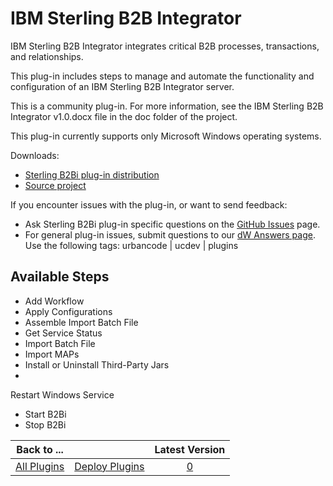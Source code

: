 
IBM Sterling B2B Integrator
===========================


IBM Sterling B2B Integrator integrates critical B2B processes, transactions, and relationships.


This plug-in includes 
steps to manage and automate the functionality and configuration of an IBM Sterling B2B Integrator server.


This is a 
community plug-in. For more information, see the IBM Sterling B2B Integrator v1.0.docx file in the doc folder of the 
project.


This plug-in currently supports only Microsoft Windows operating systems.


Downloads:


* [Sterling B2Bi 
plug-in distribution](https://github.com/UrbanCode/IBM-Sterling-B2B-Integrator-UCD/releases)
* [Source 
project](https://github.com/UrbanCode/IBM-Sterling-B2B-Integrator-UCD)


If you encounter issues with the plug-in, or 
want to send feedback:


* Ask Sterling B2Bi plug-in specific questions on the [GitHub 
Issues](https://github.com/UrbanCode/IBM-Sterling-B2B-Integrator-UCD/issues) page.
* For general plug-in issues, submit 
questions to our [dW Answers page](https://developer.ibm.com/answers/smart-spaces/23/urbancode.html). Use the following 
tags: urbancode | ucdev | plugins



Available Steps
---------------


* Add Workflow
* Apply Configurations
* Assemble 
Import Batch File
* Get Service Status
* Import Batch File
* Import MAPs
* Install or Uninstall Third-Party Jars
* 
Restart Windows Service
* Start B2Bi
* Stop B2Bi





|Back to ...||Latest Version|
| :---: | :---: | :---: |
|[All Plugins](../../index.md)|[Deploy Plugins](../README.md)|[0]()|

